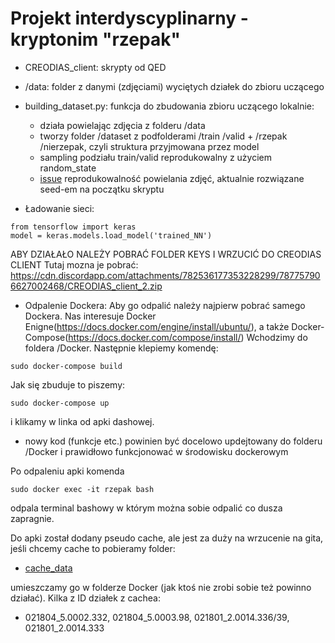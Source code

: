# Projekt interdyscyplinarny - kryptonim "rzepak"




- CREODIAS_client: skrypty od QED
- /data: folder z danymi (zdjęciami) wyciętych działek do zbioru uczącego
- building_dataset.py: funkcja do zbudowania zbioru uczącego lokalnie:
    
    - działa powielając zdjęcia z folderu /data
    - tworzy folder /dataset z podfolderami /train /valid + /rzepak /nierzepak, czyli struktura przyjmowana przez model
    - sampling podziału train/valid reprodukowalny z użyciem random_state
    - [issue](https://github.com/Winkielek/projekt_interdyscyplinarny_arimr/issues/3#issue-759278752) reprodukowalność powielania zdjęć, aktualnie rozwiązane seed-em na początku skryptu   
    
- Ładowanie sieci:
```
from tensorflow import keras
model = keras.models.load_model('trained_NN')
```

ABY DZIAŁAŁO NALEŻY POBRAĆ FOLDER KEYS I WRZUCIĆ DO CREODIAS CLIENT 
Tutaj mozna je pobrać:
https://cdn.discordapp.com/attachments/782536177353228299/787757906627002468/CREODIAS_client_2.zip
- Odpalenie Dockera:
Aby go odpalić należy najpierw pobrać samego Dockera. Nas interesuje Docker Enigne(https://docs.docker.com/engine/install/ubuntu/), 
a także Docker-Compose(https://docs.docker.com/compose/install/)
Wchodzimy do foldera /Docker. Następnie klepiemy komendę:
```
sudo docker-compose build
```
Jak się zbuduje to piszemy:

```
sudo docker-compose up
```
i klikamy w linka od apki dashowej.

- nowy kod (funkcje etc.) powinien być docelowo updejtowany do folderu /Docker i prawidłowo funkcjonować w środowisku dockerowym

Po odpaleniu apki komenda
```
sudo docker exec -it rzepak bash
```
odpala terminal bashowy w którym można sobie odpalić co dusza zapragnie.

Do apki został dodany pseudo cache, ale jest za duży na wrzucenie na gita, jeśli chcemy cache to pobieramy folder:

- [cache_data](https://drive.google.com/drive/folders/1NGIl9nzcuq5v7NMqpAONEwTcmPLIckpY?usp=sharing)

umieszczamy go w folderze Docker (jak ktoś nie zrobi sobie też powinno działać). Kilka z ID działek z cachea:

- 021804_5.0002.332, 021804_5.0003.98, 021801_2.0014.336/39, 021801_2.0014.333
